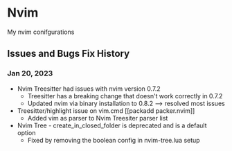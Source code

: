 # Nvim
My nvim conifgurations


## Issues and Bugs Fix History
### Jan 20, 2023
* Nvim Treesitter had issues with nvim version 0.7.2
	* Treesitter has a breaking change that doesn't work correctly in 0.7.2
	* Updated nvim via binary installation to 0.8.2 --> resolved most issues
* Treesitter/highlight issue on vim.cmd [[packadd packer.nvim]]
	* Added vim as parser to Nvim Treesiter parser list
* Nvim Tree - create_in_closed_folder is deprecated and is a default option
	* Fixed by removing the boolean config in nvim-tree.lua setup


